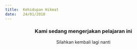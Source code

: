```yaml
---
title:  Kehidupan Hikmat
date:   24/01/2018
---
```


### <center>Kami sedang mengerjakan pelajaran ini</center>
<center>Silahkan kembali lagi nanti</center>